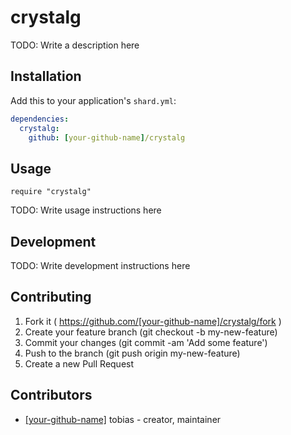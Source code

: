 # crystalg

TODO: Write a description here

## Installation

Add this to your application's `shard.yml`:

```yaml
dependencies:
  crystalg:
    github: [your-github-name]/crystalg
```

## Usage

```crystal
require "crystalg"
```

TODO: Write usage instructions here

## Development

TODO: Write development instructions here

## Contributing

1. Fork it ( https://github.com/[your-github-name]/crystalg/fork )
2. Create your feature branch (git checkout -b my-new-feature)
3. Commit your changes (git commit -am 'Add some feature')
4. Push to the branch (git push origin my-new-feature)
5. Create a new Pull Request

## Contributors

- [[your-github-name]](https://github.com/[your-github-name]) tobias - creator, maintainer
